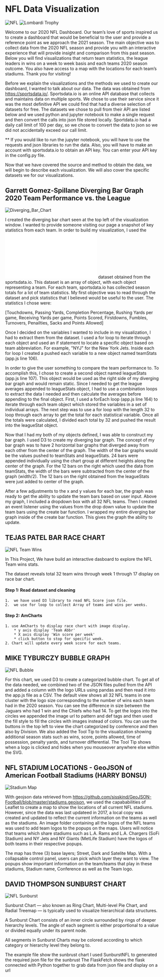 # NFL Data Visualization

![NFL](static/images/NationalFootballLeague.gif)                                               ![Lombardi Trophy](static/images/Trophy.jpg)

Welcome to our 2020 NFL Dashboard. Our team’s love of sports inspired us to create a dashboard that would be beneficial to the user and provide a reference point as we approach the 2021 season. The main objective was to collect data from the 2020 NFL season and provide you with an interactive experience that will provide insight and comparison from this past season. Below you will find visualizations that return team statistics, the league leaders in wins on a week to week basis and each teams 2020 season outcome. You also have access to a map with the locations for each team’s stadiums. Thank you for visiting!

Before we explain the visualizations and the methods we used to create our dashboard, I wanted to talk about our data. The data was obtained from https://sportsdata.io/. Sportsdata.io is an online API database that collects and maintains data on multiple sports. We chose to use their service since it was the most definitive API we could find that had a diverse selection of datasets for free. The datasets we chose to pull from their API are listed below and we used python and jupyter notebook to make a single request and then convert the calls into json file stored locally. Sportdata.io had a daily call limit of 100 per day, so we chose to convert the data to json so we did not accidentally exceed our call limit. 

** If you would like to run the jupyter notebook, you will have to use the requests and json libraries to run the data. Also, you will have to make an account with sportsdata.io to obtain an API key. You can enter your API key in the config.py file.

Now that we have covered the source and method to obtain the data, we will begin to describe each visualization. We will also cover the specific datasets we for our visualizations.

## Garrett Gomez-Spillane Diverging Bar Graph 2020 Team Performance vs. the League

![Diverging_Bar_Chart](static/images/garrett-diverging-bar.png)

I created the diverging bar chart seen at the top left of the visualization window. I wanted to provide someone visiting our page a snapshot of key statistics from each team. In order to build my visualization, I used the ![2020_season_stats.json](static/data/2020_season_stats.json) dataset obtained from the sportsdata.io. This dataset is an array of object, with each object representing a team. For each team, sportsdata.io has collected season totals for a lot of team statistics. My first objective was to read through the dataset and pick statistics that I believed would be useful to the user. The statistics I chose were:

[Touchdowns, Passing Yards, Completion Percentage, Rushing Yards per game, Receiving Yards per game, Points Scored, Firstdowns, Fumbles, Turnovers, Penailties, Sacks and Points Allowed]

Once I decided on the variables I wanted to include in my visualization, I had to extract them from the dataset. I used a for loop to iterate through each object and used an if statement to locate a specific object based on team abbreviation. For example, "NYJ" for the New York Jets. Inside each for loop I created a pushed each variable to a new object named teamStats (app.js line 106). 

In order to give the user something to compare the team performance to. To accomplish this, I chose to create a second object named leagueStats (app.js line 107). This object would be used as the right side of my diverging bar graph and would remain static. Since I needed to get the league averages appended to leagueStats object, I had to use a combination loops to extract the data I needed and then calculate the averages before appending to the final object. First, I used a forEach loop (app.js line 164) to iterate through each team object which stored the variables in a set of individual arrays. The next step was to use a for loop with the length 32 to loop through each array to get the total for each statistical variable. Once all the totals were calculated, I divided each total by 32 and pushed the result into the leagueStat object. 

Now that I had my both of my objects defined, I was able to construct my bar graph. I used D3 to create my diverging bar graph. The concept of my bar graph was to have 2 horizontal bar graphs that diverged away from each other from the center of the graph. The width of the bar graphs would be the values pushed to teamStats and leagueStats. 24 bars were appended individually using the chart group at different heights along the center of the graph. For the 12 bars on the right which used the data from teamStats, the width of the bars were subtracted from the center of the graph (width/2). The 12 bars on the right obtained from the leagueStats were just added to center of the graph. 

After a few adjustments to the x and y values for each bar, the graph was ready to get the ability to update the team bars based on user input. Above my graph, I included a dropdown box with all 32 NFL teams. Then I created an event listener using the values from the drop down value to update the team bars using the create bar function. I wrapped my entire diverging bar graph inside of the create bar function. This gives the graph the ability to update.


## TEJAS PATEL BAR RACE CHART

![NFL Team Wins](static/images/tejas-bar-race.png)

In This Project, We have build an interactive dasboard to explore the NFL Team wins stats.

The dataset reveals total 32 team wins through week 1 through 17 display on race bar chart.
#### Step 1: Read dataset and cleaning

    1.  we have used D3 library to read NFL Score json file.
    2.  we use for loop to collect Array of teams and wins per weeks.
#### Step 2: AmCharts

    1. use AmCharts to display race chart with image display.
        * y axis display 'Team Abbr'
        * X axis display 'Win score per week'
        * click button to stop for specific week. 
    2. Chart will update every week score for each teams.

## MIKE TYBURCZY BUBBLE GRAPH
![NFL Bubble](static/images/mike-bubble.png)

For this chart, we used D3 to create a categorized bubble chart.  To get all of the data needed, we combined two of the JSON files pulled from the API and added a column with the logo URLs using pandas and then read it into the app.js file as a CSV.  The default view shows all 32 NFL teams in one cluster with the logo size corresponding to the number of wins each team had in the 2020 season.  You can see the difference in size between the Jaguars who had 1 win and the Chiefs who had 14. To get the logos into the circles we appended the image url to pattern and def tags and then used the fill style to fill the circles with images instead of colors.  You can use the buttons in the top left to view the chart categorized by conference and then also by Division.  We also added the Tool Tip to the visualization showing additional season stats such as wins, score, points allowed, time of possession, penalty yards, and turnover differential.  The Tool Tip shows when a logo is clicked and hides when you mouseover anywhere else within the SVG. 


## NFL STADIUM LOCATIONS - GeoJSON of American Football Stadiums (HARRY BONSU)

![Stadium Map](static/images/harry-map.png)

With geojson data retrieved from https://github.com/sisskind/GeoJSON-Football/blob/master/stadiums.geojson, we used the capababilities of Leaflet to create a map to show the locations of all current NFL stadiums. However, since the data was last updateed in 2017, a local copy was created and updated to reflect the current information on the teams as well as the stadiums. An image folder containing all the logos of the NFL teams was used to add team logos to the popups on the maps. Users will notice that teams which share stadiums such as L.A. Rams and L.A. Chargers (SoFi Stadium) and NY Jets and NY Giants (MetLife Stadium) have the logos of both teams in their respective popups. 

The map has three (3) base layers; Street, Dark and Satelite Map. With a collapsable control panel, users can pick which layer they want to view. The popups show important information on the team/teams that play in these stadiums, Stadium name, Conference as well as the Team logo. 

## DAVID THOMPSON SUNBURST CHART

![NFL Sunburst](static/images/sunburst_chart.png)

Sunburst Chart — also known as Ring Chart, Multi-level Pie Chart, and Radial Treemap — is typically used to visualize hierarchical data structures.

A Sunburst Chart consists of an inner circle surrounded by rings of deeper hierarchy levels. The angle of each segment is either proportional to a value or divided equally under its parent node.

All segments in Sunburst Charts may be colored according to which category or hierarchy level they belong to.

The example file show the sunbrust chart
I used SunburstNFL to generated the required json file for the sunbrust
The FlaskFetch shows the flask connected with Python together to grab data from json file and display on a url
